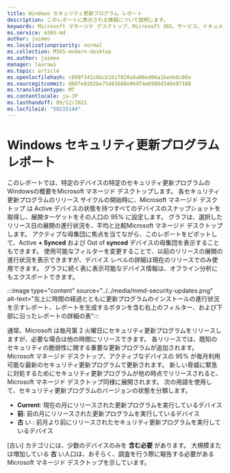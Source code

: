 ```yaml
---
title: Windows セキュリティ更新プログラム レポート
description: このレポートに表示される情報について説明します。
keywords: Microsoft マネージド デスクトップ、Microsoft 365、サービス、ドキュメント
ms.service: m365-md
author: jaimeo
ms.localizationpriority: normal
ms.collection: M365-modern-desktop
ms.author: jaimeo
manager: laurawi
ms.topic: article
ms.openlocfilehash: c809f341c8bcb1b1f028a8a06ed06a1beeb8c00a
ms.sourcegitcommit: d08fe0282be75483608e96df4e6986d346e97180
ms.translationtype: MT
ms.contentlocale: ja-JP
ms.lasthandoff: 09/12/2021
ms.locfileid: "59215144"
---
```

# <a name="windows-security-updates-report"></a>Windows セキュリティ更新プログラム レポート

このレポートでは、特定のデバイスの特定のセキュリティ更新プログラムのWindowsの概要をMicrosoft マネージド デスクトップします。 各セキュリティ更新プログラムのリリース サイクルの開始時に、Microsoft マネージド デスクトップ は Active デバイスの状態を持つすべてのデバイスのスナップショットを取得し、展開ターゲットをその人口の 95% に設定します。 グラフは、選択したリリース日の展開の進行状況を、平均と比較Microsoft マネージド デスクトップします。 アクティブな母集団に焦点を当てながら、このレポートをピボットして、Active **+ Synced** および Out of **synced** デバイスの母集団を表示することもできます。 使用可能なフィルターを変更することで、以前のリリースの展開の進行状況を表示できますが、デバイス レベルの詳細は現在のリリースでのみ使用できます。 グラフに続く表に表示可能なデバイス情報は、オフライン分析にもエクスポートできます。

:::image type="content" source="../../media/mmd-security-updates.png" alt-text="左上に時間の経過とともに更新プログラムのインストールの進行状況を示すレポート、レポートを生成するボタンを含む右上のフィルター、および下部に沿ったレポートの詳細の表":::

通常、Microsoft は毎月第 2 火曜日にセキュリティ更新プログラムをリリースしますが、必要な場合は他の時間にリリースできます。 各リリースでは、既知のセキュリティの脆弱性に関する重要な更新プログラムが追加されます。 Microsoft マネージド デスクトップ、アクティブなデバイスの 95% が毎月利用可能な最新のセキュリティ更新プログラムで更新されます。 新しい脅威に緊急に対処するためにセキュリティ更新プログラムが他の時点でリリースされると、Microsoft マネージド デスクトップ同様に展開されます。 次の用語を使用して、セキュリティ更新プログラムのバージョンの状態を分類します。 

- **Current**: 現在の月にリリースされた更新プログラムを実行しているデバイス 
- **前**: 前の月にリリースされた更新プログラムを実行しているデバイス 
- **古** い : 前月より前にリリースされたセキュリティ更新プログラムを実行しているデバイス 

[古い] カテゴリには、少数のデバイスのみを **含む必要** があります。 大規模または増加している **古** い人口は、おそらく、調査を行う際に報告する必要があるMicrosoft マネージド デスクトップを示しています。 